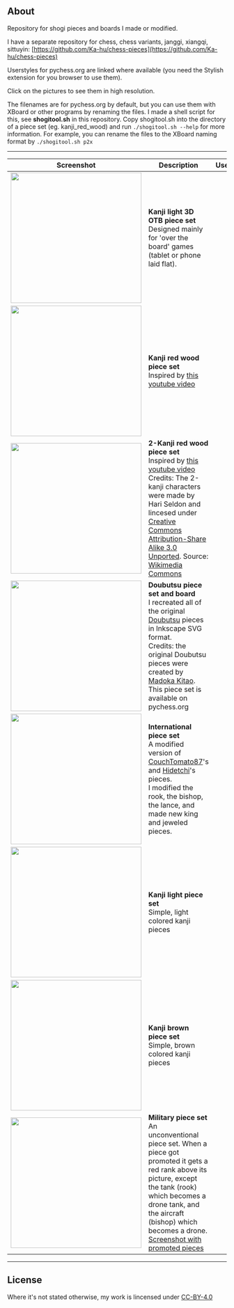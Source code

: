## About

Repository for shogi pieces and boards I made or modified.

I have a separate repository for chess, chess variants, janggi, xiangqi, sittuyin: [https://github.com/Ka-hu/chess-pieces](https://github.com/Ka-hu/chess-pieces)

Userstyles for pychess.org are linked where available (you need the Stylish extension for you browser to use them).

Click on the pictures to see them in high resolution.

The filenames are for pychess.org by default, but you can use them with XBoard or other programs by renaming the files. I made a shell script for this, see **shogitool.sh** in this repository. Copy shogitool.sh into the directory of a piece set (eg. kanji_red_wood) and run `./shogitool.sh --help` for more information. For example, you can rename the files to the XBoard naming format by `./shogitool.sh p2x`

---

| Screenshot | Description  | Userstyle  |
|---|---|---|
|  <img src="https://i.imgur.com/l8Lp93X.png" style="min-width:300px;width:300px"> | **Kanji light 3D OTB piece set**<br> Designed mainly for 'over the board' games (tablet or phone laid flat).|
|  <img src="https://i.imgur.com/6ngdvtJ.png" style="min-width:300px;width:300px"> | **Kanji red wood piece set**<br> Inspired by [this youtube video](https://www.youtube.com/watch?v=LEkh6vnWJ6Y)|
|  <img src="https://i.imgur.com/F1MIfSA.png" style="min-width:300px;width:300px"> | **2-Kanji red wood piece set**<br> Inspired by [this youtube video](https://www.youtube.com/watch?v=LEkh6vnWJ6Y)<br>Credits: The 2-kanji characters were made by Hari Seldon and lincesed under [Creative Commons Attribution-Share Alike 3.0 Unported](https://creativecommons.org/licenses/by-sa/3.0/deed.en). Source: [Wikimedia Commons](https://commons.wikimedia.org/wiki/Category:SVG_traditional_shogi_pieces)|
|  <img src="https://i.imgur.com/8qxUC1T.png" style="min-width:300px;width:300px"> | **Doubutsu piece set and board**<br>I recreated all of the original [Doubutsu](https://en.wikipedia.org/wiki/D%C5%8Dbutsu_sh%C5%8Dgi) pieces in Inkscape SVG format. <br>Credits: the original Doubutsu pieces were created by [Madoka Kitao](https://en.wikipedia.org/wiki/Madoka_Kitao).<br> This piece set is available on pychess.org |
|  <img src="https://i.imgur.com/tJS4tJp.png" style="min-width:300px;width:300px"> | **International piece set**<br> A modified version of [CouchTomato87](https://github.com/CouchTomato87/InternationalizedPieces/tree/master/Shogi)'s and [Hidetchi](https://github.com/Hidetchi)'s pieces. <br>I modified the rook, the bishop, the lance, and made new king and jeweled pieces.|
|  <img src="https://i.imgur.com/Oej5ZCt.png" style="min-width:300px;width:300px"> | **Kanji light piece set**<br> Simple, light colored kanji pieces |
|  <img src="https://i.imgur.com/TgDd8Ac.png" style="min-width:300px;width:300px"> | **Kanji brown piece set**<br> Simple, brown colored kanji pieces|
|  <img src="https://i.imgur.com/v0KDUDy.png" style="min-width:300px;width:300px"> | **Military piece set**<br> An unconventional piece set. When a piece got promoted it gets a red rank above its picture, except the tank (rook) which becomes a drone tank, and the aircraft (bishop) which becomes a drone. <br>[Screenshot with promoted pieces](https://i.imgur.com/CbX2MzN.png)|

---

## License

Where it's not stated otherwise, my work is lincensed under [CC-BY-4.0](https://choosealicense.com/licenses/cc-by-4.0)
